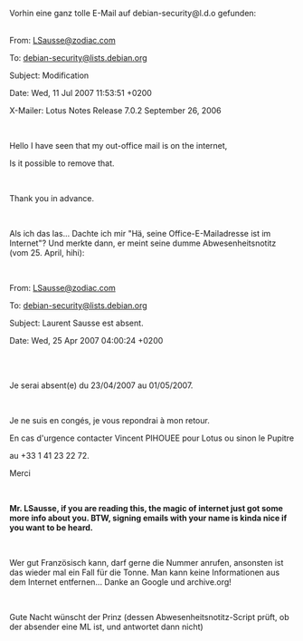 <html><body><p>Vorhin eine ganz tolle E-Mail auf debian-security@l.d.o gefunden:<br>

<br>

From: LSausse@zodiac.com<br>

To: debian-security@lists.debian.org<br>

Subject: Modification<br>

Date: Wed, 11 Jul 2007 11:53:51 +0200<br>

X-Mailer: Lotus Notes Release 7.0.2 September 26, 2006<br>

<br>

Hello I have seen that my out-office mail is on the internet,<br>

Is it possible to remove that.<br>

<br>

Thank you in advance.<br>

<br>

Als ich das las... Dachte ich mir "Hä, seine Office-E-Mailadresse ist im Internet"? Und merkte dann, er meint seine dumme Abwesenheitsnotitz (vom 25. April, hihi):<br>

<br>

From: LSausse@zodiac.com<br>

To: debian-security@lists.debian.org<br>

Subject: Laurent Sausse est absent.<br>

Date: Wed, 25 Apr 2007 04:00:24 +0200<br>

<br>

<br>

Je serai absent(e) du  23/04/2007 au 01/05/2007.<br>

<br>

Je ne suis en congés, je vous repondrai à mon retour.<br>

En cas d'urgence contacter Vincent PIHOUEE pour Lotus ou sinon le Pupitre<br>

au +33 1 41 23 22  72.<br>

Merci<br>

<br>

<strong>Mr. LSausse, if you are reading this, the magic of internet just got some more info about you. BTW, signing emails with your name is kinda nice if you want to be heard.</strong><br>

<br>

Wer gut Französisch kann, darf gerne die Nummer anrufen, ansonsten ist das wieder mal ein Fall für die Tonne. Man kann keine Informationen aus dem Internet entfernen... Danke an Google und archive.org!<br>

<br>

Gute Nacht wünscht der Prinz (dessen Abwesenheitsnotitz-Script prüft, ob der absender eine ML ist, und antwortet dann nicht)</p></body></html>
